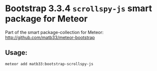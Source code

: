 # Bootstrap 3.3.4 `scrollspy-js` smart package for Meteor

Part of the smart package-collection for Meteor: http://github.com/matb33/meteor-bootstrap

## Usage:

`meteor add matb33:bootstrap-scrollspy-js`